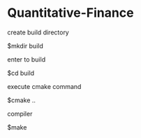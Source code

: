 # Quantitative-Finance

<p>create build directory</p>
$mkdir build

<p>enter to build </p>
$cd build

<p>execute cmake command</p>
$cmake ..

<p> compiler </p>
$make 
